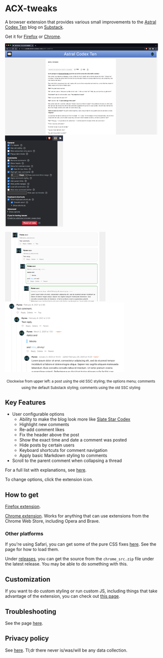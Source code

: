 # ACX-tweaks
A browser extension that provides various small improvements to the [Astral Codex Ten](https://astralcodexten.substack.com) blog on [Substack](https://substack.com).

Get it for [Firefox](https://addons.mozilla.org/en-US/firefox/addon/acx-tweaks/) or [Chrome](https://chrome.google.com/webstore/detail/acx-tweaks/jdpghojhfigbpoeiadalafcmohaekglf).

<p float="left">
  <img src="/screenshots/post.png" height="300" />
  <img src="/screenshots/options.png" height="300" /> 
</p>

<p float="left">
  <img src="/screenshots/comments.png" height="229" />
  <img src="/screenshots/comments_new.png" height="229" /> 
</p>

<p align="center" style="width:500px"><sub>Clockwise from upper left: a post using the old SSC styling; the options menu; comments using the default Substack styling; comments using the old SSC styling</sub></p>

## Key Features

- User configurable options
    - Ability to make the blog look more like [Slate Star Codex](https://slatestarcodex.com/)
    - Highlight new comments
    - Re-add comment likes
    - Fix the header above the post
    - Show the exact time and date a comment was posted
    - Hide posts by certain users
    - Keyboard shortcuts for comment navigation
    - Apply basic Markdown styling to comments
- Scroll to the parent comment when collapsing a thread

For a full list with explanations, see [here](https://github.com/Pycea/ACX-tweaks/wiki/Options).

To change options, click the extension icon.

## How to get
[Firefox extension](https://addons.mozilla.org/en-US/firefox/addon/acx-tweaks/).

[Chrome extension](https://chrome.google.com/webstore/detail/acx-tweaks/jdpghojhfigbpoeiadalafcmohaekglf). Works for anything that can use extensions from the Chrome Web Store, including Opera and Brave.

### Other platforms
If you're using Safari, you can get some of the pure CSS fixes [here](https://gist.github.com/Pycea/73eeee25ff4f697b76c0d3d36035c749). See the page for how to load them.

Under [releases](https://github.com/Pycea/ACX-tweaks/releases), you can get the source from the `chrome_src.zip` file under the latest release. You may be able to do something with this.

## Customization
If you want to do custom styling or run custom JS, including things that take advantage of the extension, you can check out [this page](https://github.com/Pycea/ACX-tweaks/wiki/Customization).

## Troubleshooting
See the page [here](https://github.com/Pycea/ACX-tweaks/wiki/Troubleshooting).

## Privacy policy
See [here](https://github.com/Pycea/ACX-tweaks/wiki/Privacy-policy). Tl;dr there never is/was/will be any data collection.
